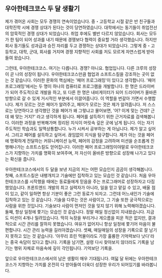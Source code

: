 ## 우아한테크코스 두 달 생활기

제가 겪어온 사회는 모두 경쟁의 연속이었습니다.
중・고등학교 시절 같은 반 친구들과 대학진학 시에 경쟁 상대가 된다는 것이 당연하였습니다.
대학에서는 동기들이 취업전선의 암묵적인 경쟁 상대가 되었습니다.
취업 후에도 별반 다르지 않았습니다.
회사는 모두가 한 팀이 되어 성과를 내기 때문에 경쟁보다 협력이 중요할 거라 생각했습니다.
하지만 회사 동기들도 성과급과 승진 자리를 두고 경쟁하는 상대가 되었습니다.
그렇게 중・고등학교, 대학, 군대, 회사를 거치며 경쟁 지향적인 사회를 저도 모르게 자연스럽게 받아들여 왔습니다.

그런데, 우아한테크코스.
여기는 다릅니다.
경쟁? 아니요.
협업입니다.
다른 크루의 성장이 곧 나의 성장이 됩니다.
우아한테크코스만큼 협업과 소프트스킬을 강조하는 곳이 없는 것 같습니다.
이러한 문화의 핵심에는 '페어 프로그래밍'이 있다고 생각합니다.
'페어 프로그래밍'에서는 두 명이 하나의 컴퓨터로 프로그램을 개발합니다.
한 명은 드라이버가 되어 주도적으로 개발을 하고, 또 다른 한 명은 내비게이터가 되어 드라이버가 올바른 방향으로 갈 수 있게 거시적인 부분에서 이끌어줍니다.
이 역할을 번갈아 가면서 수행합니다.
제가 모르는 것은 페어가 알려주고, 페어가 모르는 것은 제가 알려줍니다.
저 스스로는 당연하다고 생각했던 것을 페어가 왜 그렇냐고 물어보면, '어? 이게 맞는 건데? 근데 왜 맞는 거지?' 라고 생각하게 됩니다. 페어를 설득하기 위한 근거자료를 검색해봅니다.
이러한 과정을 반복해가며 정리된 지식이 머릿속 깊은 곳에 남게 됩니다.
이는 자기 주도적인 학습과도 일맥상통합니다.
누가 시켜서 공부하는 게 아닙니다.
제가 알고 싶어서. 그리고 페어를 설득하고 싶어서. 끊임없이 지식을 탐구합니다.
제가 아는 것을 페어에 명확하게 전달하는 커뮤니케이션 능력, 페어의 감정을 고려하며 미션을 순조롭게 진행해나가는 소프트스킬도 얻어집니다.
이러한 페어 프로그래밍이야말로 우아한테크코스가 지향하는 가치를 명확히 보여주며, 저 자신이 올바른 방향으로 성장해 나가고 있다는 확신을 줍니다.

우아한테크코스에서의 두 달을 보낸 지금의 저는 어떤 모습인지 곰곰이 생각해봅니다.
첫째, 소프트스킬은 내팽개치고 기술에만 집착하고 있는 모습인 것 같습니다.
처음 우아한테크코스를 시작했을 때에는 동료들에게 믿음을 주는 프로그래머로 성장하자고 다짐했었습니다.
프론트엔드 개발의 최고 실력자가 아니라, 일을 믿고 맡길 수 있고, 배울 점이 있고, 같이 일하면 항상 기분이 좋은 그런 동료가 되자고.
그런데 어느새인가 기술에 집착하고 있는 것 같습니다.
기술을 다루는 것은 사람이고, 그 기술 또한 궁극적으로는 사람을 위한 것입니다.
기술보다 사람이 먼저인 것을 잊지 않기 위해 노력해야겠습니다.
둘째, 항상 일정에 쫓기는 모습인 것 같습니다.
정말 매일 정신없이 지내왔습니다.
지금도 미션이 4개나 밀려있습니다.
딱히 늑장을 부리거나 게으름을 피운 적은 없지만, 결과적으로 시간 관리를 잘하지 못했습니다.
여유가 없어지니 항상 일정에 쫓기어 마음이 불편합니다.
시간 관리 능력을 길러야겠습니다.
셋째, 매일매일의 성장을 기록으로 잘 남기지 못하고 있는 것 같습니다.
'아무리 흐린 먹물이라도 가장 훌륭한 기억력보다 낫다'라는 중국 속담이 있다고 합니다.
기록을 남기면, 설령 다시 찾아보지 않더라도 기록을 남기는 행위 자체로 마음속에 깊이 각인됩니다.
기억보단 기록을.

앞으로 우아한테크코스에서의 남은 생활이 매우 기대됩니다.
여덟 달 뒤에는 우아한테크코스가 지향하는 가치를 온전히 다 받아들여 더욱더 성장한 우리가 되어있기를 바라봅니다.
